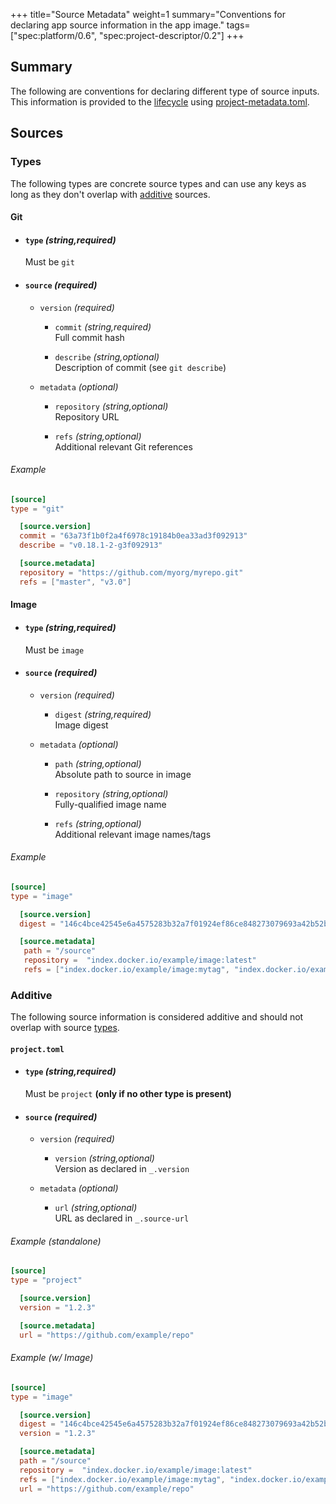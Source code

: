 +++
title="Source Metadata"
weight=1
summary="Conventions for declaring app source information in the app image."
tags=["spec:platform/0.6", "spec:project-descriptor/0.2"]
+++

## Summary

The following are conventions for declaring different type of source inputs. This information is provided to the [lifecycle][lifecycle] using [project-metadata.toml][project-metadata].

## Sources

### Types

The following types are concrete source types and can use any keys as long as they don't overlap with [additive](#additive) sources.

#### Git

- #### `type` _(string,required)_
  Must be `git`

- #### `source` _(required)_

  - `version` _(required)_
    
    - `commit` _(string,required)_\
      Full commit hash

    - `describe` _(string,optional)_\
      Description of commit (see `git describe`)

  - `metadata`  _(optional)_
    
    - `repository` _(string,optional)_\
      Repository URL

    - `refs` _(string,optional)_\
      Additional relevant Git references

###### Example

```toml
[source]
type = "git"

  [source.version]
  commit = "63a73f1b0f2a4f6978c19184b0ea33ad3f092913"
  describe = "v0.18.1-2-g3f092913"

  [source.metadata]
  repository = "https://github.com/myorg/myrepo.git"
  refs = ["master", "v3.0"]
```

#### Image

- #### `type` _(string,required)_
  Must be `image`

- #### `source` _(required)_

  - `version` _(required)_
    
    - `digest` _(string,required)_\
      Image digest

  - `metadata`  _(optional)_
    
    - `path` _(string,optional)_\
      Absolute path to source in image

    - `repository` _(string,optional)_\
      Fully-qualified image name

    - `refs` _(string,optional)_\
      Additional relevant image names/tags

###### Example

```toml
[source]
type = "image"

  [source.version]
  digest = "146c4bce42545e6a4575283b32a7f01924ef86ce848273079693a42b52b27321"

  [source.metadata]
   path = "/source"
   repository =  "index.docker.io/example/image:latest"
   refs = ["index.docker.io/example/image:mytag", "index.docker.io/example/image@sha256:146c4bce42545e6a4575283b32a7f01924ef86ce848273079693a42b52b27321"]
```

### Additive

The following source information is considered additive and should not overlap with source [types](#types).

#### `project.toml`

- #### `type` _(string,required)_
  Must be `project` **(only if no other type is present)**

- #### `source` _(required)_

  - `version` _(required)_
    
    - `version` _(string,optional)_\
      Version as declared in `_.version`

  - `metadata`  _(optional)_
    
    - `url` _(string,optional)_\
      URL as declared in `_.source-url`

###### Example (standalone)

```toml
[source]
type = "project"

  [source.version]
  version = "1.2.3"

  [source.metadata]
  url = "https://github.com/example/repo"
```

###### Example (w/ Image)

```toml
[source]
type = "image"

  [source.version]
  digest = "146c4bce42545e6a4575283b32a7f01924ef86ce848273079693a42b52b27321"
  version = "1.2.3"

  [source.metadata]
  path = "/source"
  repository =  "index.docker.io/example/image:latest"
  refs = ["index.docker.io/example/image:mytag", "index.docker.io/example/image@sha256:146c4bce42545e6a4575283b32a7f01924ef86ce848273079693a42b52b27321"]
  url = "https://github.com/example/repo"
```

[lifecycle]: /docs/concepts/components/lifecycle/
[project-metadata]: https://github.com/buildpacks/spec/blob/platform/0.7/platform.md#project-metadatatoml-toml